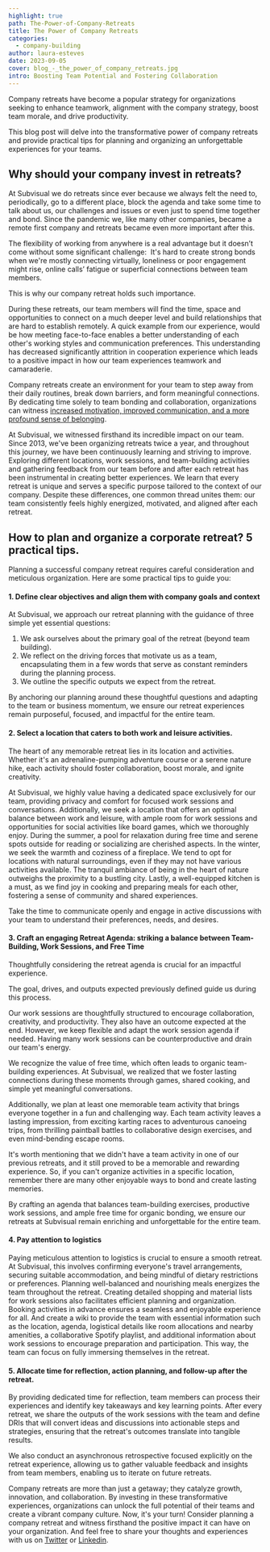 ```yaml
---
highlight: true
path: The-Power-of-Company-Retreats
title: The Power of Company Retreats
categories:
  - company-building
author: laura-esteves
date: 2023-09-05
cover: blog_-_the_power_of_company_retreats.jpg
intro: Boosting Team Potential and Fostering Collaboration
---
```

Company retreats have become a popular strategy for organizations seeking to enhance teamwork, alignment with the company strategy, boost team morale, and drive productivity. 

This blog post will delve into the transformative power of company retreats and provide practical tips for planning and organizing an unforgettable experiences for your teams.



## **Why should your company invest in retreats?** 

At Subvisual we do retreats since ever because we always felt the need to, periodically, go to a different place, block the agenda and take some time to talk about us, our challenges and issues or even just to spend time together and bond. Since the pandemic we, like many other companies, became a remote first company and retreats became even more important after this. 

The flexibility of working from anywhere is a real advantage but it doesn’t come without some significant challenge:  It's hard to create strong bonds when we're mostly connecting virtually, loneliness or poor engagement might rise, online calls’ fatigue or superficial connections between team members.

This is why our company retreat holds such importance. 

During these retreats, our team members will find the time, space and opportunities to connect on a much deeper level and build relationships that are hard to establish remotely. A quick example from our experience, would be how meeting face-to-face enables a better understanding of each other's working styles and communication preferences. This understanding has decreased significantly attrition in cooperation experience which leads to a positive impact in how our team experiences teamwork and camaraderie.

Company retreats create an environment for your team to step away from their daily routines, break down barriers, and form meaningful connections. By dedicating time solely to team bonding and collaboration, organizations can witness [increased motivation, improved communication, and a more profound sense of belonging](https://www.travelperk.com/blog/stats-that-prove-corporate-retreats-are-still-a-good-idea/).

At Subvisual, we witnessed firsthand its incredible impact on our team. Since 2013, we've been organizing retreats twice a year, and throughout this journey, we have been continuously learning and striving to improve. Exploring different locations, work sessions, and team-building activities and gathering feedback from our team before and after each retreat has been instrumental in creating better experiences. We learn that every retreat is unique and serves a specific purpose tailored to the context of our company. Despite these differences, one common thread unites them: our team consistently feels highly energized, motivated, and aligned after each retreat. 



## How to plan and organize a corporate retreat? 5 practical tips. 

Planning a successful company retreat requires careful consideration and meticulous organization. Here are some practical tips to guide you:

#### **1. Define clear objectives and align them with company goals and context**

At Subvisual, we approach our retreat planning with the guidance of three simple yet essential questions:

1. We ask ourselves about the primary goal of the retreat (beyond team building).
2. We reflect on the driving forces that motivate us as a team, encapsulating them in a few words that serve as constant reminders during the planning process.
3. We outline the specific outputs we expect from the retreat.

By anchoring our planning around these thoughtful questions and adapting to the team or business momentum, we ensure our retreat experiences remain purposeful, focused, and impactful for the entire team.

#### **2. Select a location that caters to both work and leisure activities.**

The heart of any memorable retreat lies in its location and activities. Whether it's an adrenaline-pumping adventure course or a serene nature hike, each activity should foster collaboration, boost morale, and ignite creativity. 

At Subvisual, we highly value having a dedicated space exclusively for our team, providing privacy and comfort for focused work sessions and conversations. Additionally, we seek a location that offers an optimal balance between work and leisure, with ample room for work sessions and opportunities for social activities like board games, which we thoroughly enjoy. During the summer, a pool for relaxation during free time and serene spots outside for reading or socializing are cherished aspects. In the winter, we seek the warmth and coziness of a fireplace. We tend to opt for locations with natural surroundings, even if they may not have various activities available. The tranquil ambiance of being in the heart of nature outweighs the proximity to a bustling city. Lastly, a well-equipped kitchen is a must, as we find joy in cooking and preparing meals for each other, fostering a sense of community and shared experiences.

Take the time to communicate openly and engage in active discussions with your team to understand their preferences, needs, and desires. 

#### **3. Craft an engaging Retreat Agenda: striking a balance between Team-Building, Work Sessions, and Free Time**

Thoughtfully considering the retreat agenda is crucial for an impactful experience. 

The goal, drives, and outputs expected previously defined guide us during this process. 

Our work sessions are thoughtfully structured to encourage collaboration, creativity, and productivity. They also have an outcome expected at the end. However, we keep flexible and adapt the work session agenda if needed. Having many work sessions can be counterproductive and drain our team's energy. 

We recognize the value of free time, which often leads to organic team-building experiences. At Subvisual, we realized that we foster lasting connections during these moments through games, shared cooking, and simple yet meaningful conversations.

Additionally, we plan at least one memorable team activity that brings everyone together in a fun and challenging way. Each team activity leaves a lasting impression, from exciting karting races to adventurous canoeing trips, from thrilling paintball battles to collaborative design exercises, and even mind-bending escape rooms.

It's worth mentioning that we didn't have a team activity in one of our previous retreats, and it still proved to be a memorable and rewarding experience. So, if you can't organize activities in a specific location, remember there are many other enjoyable ways to bond and create lasting memories.

By crafting an agenda that balances team-building exercises, productive work sessions, and ample free time for organic bonding, we ensure our retreats at Subvisual remain enriching and unforgettable for the entire team.

#### **4. Pay attention to logistics**

Paying meticulous attention to logistics is crucial to ensure a smooth retreat. At Subvisual, this involves confirming everyone's travel arrangements, securing suitable accommodation, and being mindful of dietary restrictions or preferences. Planning well-balanced and nourishing meals energizes the team throughout the retreat. Creating detailed shopping and material lists for work sessions also facilitates efficient planning and organization. Booking activities in advance ensures a seamless and enjoyable experience for all. And create a wiki to provide the team with essential information such as the location, agenda, logistical details like room allocations and nearby amenities, a collaborative Spotify playlist, and additional information about work sessions to encourage preparation and participation. This way, the team can focus on fully immersing themselves in the retreat.

#### **5. Allocate time for reflection, action planning, and follow-up after the retreat.**

By providing dedicated time for reflection, team members can process their experiences and identify key takeaways and key learning points. After every retreat, we share the outputs of the work sessions with the team and define DRIs that will convert ideas and discussions into actionable steps and strategies, ensuring that the retreat's outcomes translate into tangible results. 

We also conduct an asynchronous retrospective focused explicitly on the retreat experience, allowing us to gather valuable feedback and insights from team members, enabling us to iterate on future retreats.

Company retreats are more than just a getaway; they catalyze growth, innovation, and collaboration. By investing in these transformative experiences, organizations can unlock the full potential of their teams and create a vibrant company culture. Now, it's your turn! Consider planning a company retreat and witness firsthand the positive impact it can have on your organization. And feel free to share your thoughts and experiences with us on [Twitter](https://twitter.com/subvisual) or [Linkedin](https://www.linkedin.com/company/wearesubvisual).
